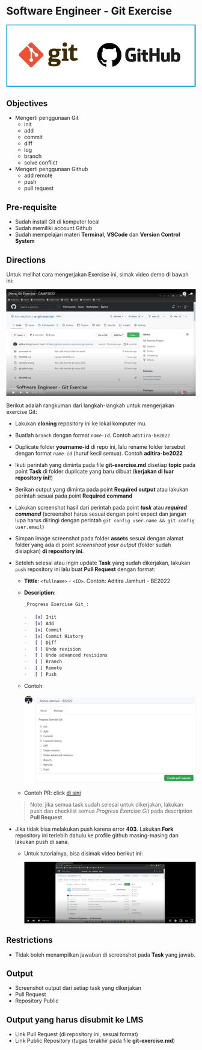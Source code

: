 # **Software Engineer - Git Exercise**

![Git and Github](git-github.png)

## Objectives

-   Mengerti penggunaan Git
    -   init
    -   add
    -   commit
    -   diff
    -   log
    -   branch
    -   solve conflict
-   Mengerti penggunaan Github
    -   add remote
    -   push
    -   pull request

## Pre-requisite

-   Sudah install Git di komputer local
-   Sudah memiliki account Github
-   Sudah mempelajari materi **Terminal**, **VSCode** dan **Version Control System**

## Directions

Untuk melihat cara mengerjakan Exercise ini, simak video demo di bawah ini:

[![Demo Git Exercise](demo-image.png)](https://youtu.be/qCbN4dX9-_4)

Berikut adalah rangkuman dari langkah-langkah untuk mengerjakan exercise Git:

-   Lakukan **cloning** repository ini ke lokal komputer mu.
-   Buatlah `branch` dengan format _`name-id`_. Contoh `aditira-be2022`
-   Duplicate folder **yourname-id** di repo ini, lalu rename folder tersebut dengan format _`name-id`_ (huruf kecil semua). Contoh **aditira-be2022**
-   Ikuti perintah yang diminta pada file **git-exercise.md** disetiap **topic** pada point **Task** di folder duplicate yang baru dibuat (**kerjakan di luar repository ini!**)
-   Berikan output yang diminta pada point **Required output** atau lakukan perintah sesuai pada point **Required command**
-   Lakukan screenshot hasil dari perintah pada point _**task**_ atau _**required command**_ (screenshot harus sesuai dengan point expect dan jangan lupa harus diiringi dengan perintah `git config user.name && git config user.email`)
-   Simpan image screenshot pada folder **assets** sesuai dengan alamat folder yang ada di point _screenshoot your output_ (folder sudah disiapkan) **di repository ini**.
-   Seteleh selesai atau ingin update **Task** yang sudah dikerjakan, lakukan `push` repository ini lalu buat **Pull Request** dengan format:

    -   **Tittle**: `<fullname>` - `<ID>`. Contoh: Aditira Jamhuri - BE2022
    -   **Description**:

        ```md
        _Progress Exercise Git_:

        -   [x] Init
        -   [x] Add
        -   [x] Commit
        -   [x] Commit History
        -   [ ] Diff
        -   [ ] Undo revision
        -   [ ] Undo advanced revisions
        -   [ ] Branch
        -   [ ] Remote
        -   [ ] Push
        ```

    -   Contoh:

        ![PR Example](./example-pr.png)

    -   Contoh PR: click [di sini](https://github.com/km-neutron/se-git-exercise/pull/1)

    > Note: jika semua task sudah selesai untuk dikerjakan, lakukan push dan checklist semua _Progress Exercise Git_ pada description **Pull Request**

-   Jika tidak bisa melakukan push karena error **403**. Lakukan **Fork** repository ini terlebih dahulu ke profile github masing-masing dan lakukan push di sana.

    -   Untuk tutorialnya, bisa disimak video berikut ini:

        [![Fork Git Exercise](demo-fork-image.png)](https://www.youtube.com/watch?v=QN5zCSDV1Bc)

## Restrictions

-   Tidak boleh menampilkan jawaban di screenshot pada **Task** yang jawab.

## Output

-   Screenshot output dari setiap task yang dikerjakan
-   Pull Request
-   Repository Public

## Output yang harus disubmit ke LMS

-   Link Pull Request (di repository ini, sesuai format)
-   Link Public Repository (tugas terakhir pada file **git-exercise.md**)
